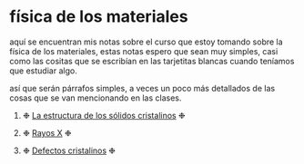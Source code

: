 # física de los materiales

aquí se encuentran mis notas sobre el curso que estoy tomando sobre la física de los materiales, estas notas espero que sean muy simples, casi como las cositas que se escribían en las tarjetitas blancas cuando teníamos que estudiar algo.

así que serán párrafos simples, a veces un poco más detallados de las cosas que se van mencionando en las clases. 



1. ❉ [La estructura de los sólidos cristalinos](/materiales/sc/) ❉

2. ❉ [Rayos X](/materiales/rx/) ❉

3. ❉ [Defectos cristalinos](/materiales/dc/) ❉
